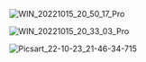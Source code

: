 ![WIN_20221015_20_50_17_Pro](https://user-images.githubusercontent.com/79073407/197336399-6eef805f-f6d8-4c6c-8b58-3c4558cfd1a1.jpg)

![WIN_20221015_20_33_03_Pro](https://user-images.githubusercontent.com/79073407/197336400-07f27aab-9c2b-4848-9b40-b26997b6f836.jpg)

![Picsart_22-10-23_21-46-34-715](https://user-images.githubusercontent.com/79073407/197395897-ffca123a-fb4e-4a47-9ecf-08ae21d42d7a.png)
